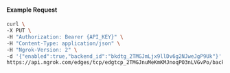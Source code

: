 <!-- Code generated for API Clients. DO NOT EDIT. -->
#### Example Request
```bash
curl \
-X PUT \
-H "Authorization: Bearer {API_KEY}" \
-H "Content-Type: application/json" \
-H "Ngrok-Version: 2" \
-d '{"enabled":true,"backend_id":"bkdtg_2TMGJmLjx9llDv6g2NJweJgP9Uk"}' \
https://api.ngrok.com/edges/tcp/edgtcp_2TMGJnuMeKmKMJnoqPO3nLVGvPo/backend

